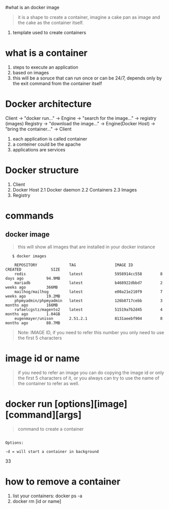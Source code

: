 
#what is an docker image
> it is a shape to create a container, imagine a cake pan as image and the cake as the container itself.
1. template used to create containers

# what is a container
1. steps to execute an application
2. based on images
3. this will be a soruce that can run once or can be 24/7, depends only by the exit command from the container itself

# Docker architecture
Client -> "docker run..." -> Engine -> "search for the image..." -> registry (images)
Registry -> "download the image..." -> Engine(Docker Host) -> "bring the container..." -> Client


1. each application is called container
2. a conteiner could be the apache
3. applications are services

# Docker structure
1. Client
2. Docker Host
2.1 Docker daemon
2.2 Containers
2.3 Images
3. Registry

# commands

## docker image
> this will show all images that are installed in your docker instance
```
   $ docker images
   
    REPOSITORY              TAG                 IMAGE ID            CREATED             SIZE
    redis                   latest              5958914cc558        8 days ago          94.9MB
    mariadb                 latest              b468922dbbd7        2 weeks ago         366MB
    mailhog/mailhog         latest              e00a21e210f9        7 weeks ago         19.2MB
    phpmyadmin/phpmyadmin   latest              126b8717cebb        3 months ago        166MB
    rafaelcgstz/magento2    latest              51519a7b2d45        4 months ago        1.04GB
    eugenmayer/unison       2.51.2.1            8131aeebf904        8 months ago        80.7MB

```
> Note: IMAGE ID, if you need to refer this number you only need to use the first 5 characters

# image id or name
> if you need to refer an image you can do copying the image id or only the first 5 characters of it, or you always can try to use the name of the container to refer as well.

# docker run [options][image][command][args]
> command to create a container
```

Options:

-d = will start a container in background

```

33


# how to remove a container
1. list your containers: docker ps -a
2. docker rm [id or name]






